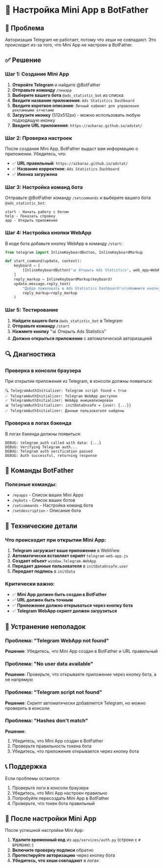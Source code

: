 # 🔧 Настройка Mini App в BotFather

## 🚨 Проблема
Авторизация Telegram не работает, потому что хеши не совпадают. Это происходит из-за того, что Mini App не настроен в BotFather.

## ✅ Решение

### Шаг 1: Создание Mini App

1. **Откройте Telegram** и найдите @BotFather
2. **Отправьте команду** `/newapp`
3. **Выберите вашего бота** `@ads_statistic_bot` из списка
4. **Введите название приложения**: `Ads Statistics Dashboard`
5. **Введите короткое описание**: `Личный кабинет для управления рекламными отчетами`
6. **Загрузите иконку** (512x512px) - можно использовать любую подходящую иконку
7. **Введите URL приложения**: `https://azkaraz.github.io/adstat/`

### Шаг 2: Проверка настроек

После создания Mini App, BotFather выдаст вам информацию о приложении. Убедитесь, что:

- ✅ **URL правильный**: `https://azkaraz.github.io/adstat/`
- ✅ **Название корректное**: `Ads Statistics Dashboard`
- ✅ **Иконка загружена**

### Шаг 3: Настройка команд бота

Отправьте @BotFather команду `/setcommands` и выберите вашего бота `@ads_statistic_bot`:

```
start - Начать работу с ботом
help - Показать справку
app - Открыть приложение
```

### Шаг 4: Настройка кнопки WebApp

В коде бота добавьте кнопку WebApp в команду `/start`:

```python
from telegram import InlineKeyboardButton, InlineKeyboardMarkup

def start_command(update, context):
    keyboard = [
        [InlineKeyboardButton("📊 Открыть Ads Statistics", web_app=WebAppInfo(url="https://azkaraz.github.io/adstat/"))]
    ]
    reply_markup = InlineKeyboardMarkup(keyboard)
    update.message.reply_text(
        "Добро пожаловать в Ads Statistics Dashboard!\n\nНажмите кнопку ниже, чтобы открыть приложение:",
        reply_markup=reply_markup
    )
```

### Шаг 5: Тестирование

1. **Найдите вашего бота** `@ads_statistic_bot` в Telegram
2. **Отправьте команду** `/start`
3. **Нажмите кнопку** "📊 Открыть Ads Statistics"
4. **Должно открыться приложение** с автоматической авторизацией

## 🔍 Диагностика

### Проверка в консоли браузера

При открытии приложения из Telegram, в консоли должны появиться:

```
🔍 TelegramAuthInitializer: Telegram script found = true
✅ TelegramAuthInitializer: Telegram WebApp доступен
✅ TelegramAuthInitializer: WebApp инициализирован
📊 TelegramAuthInitializer: initDataUnsafe = {user: {...}}
✅ TelegramAuthInitializer: Данные пользователя найдены
```

### Проверка в логах бэкенда

В логах бэкенда должны появиться:

```
DEBUG: telegram_auth called with data: {...}
DEBUG: Verifying Telegram auth...
DEBUG: Telegram auth verification passed
DEBUG: Auth successful, returning response
```

## 🚀 Команды BotFather

### Полезные команды:

- `/myapps` - Список ваших Mini Apps
- `/mybots` - Список ваших ботов
- `/setcommands` - Настройка команд бота
- `/setdescription` - Описание бота

## 🔧 Технические детали

### Что происходит при открытии Mini App:

1. **Telegram загружает ваше приложение** в WebView
2. **Автоматически вставляет скрипт** `telegram-web-app.js`
3. **Создает объект** `window.Telegram.WebApp`
4. **Передает данные пользователя** в `initDataUnsafe.user`
5. **Передает подпись** в `initData`

### Критически важно:

- ✅ **Mini App должен быть создан в BotFather**
- ✅ **URL должен быть точным**
- ✅ **Приложение должно открываться через кнопку бота**
- ✅ **Telegram WebApp скрипт должен загрузиться**

## 🐛 Устранение неполадок

### Проблема: "Telegram WebApp not found"
**Решение**: Убедитесь, что Mini App создан в BotFather и URL правильный

### Проблема: "No user data available"
**Решение**: Проверьте, что открываете приложение через кнопку бота, а не напрямую

### Проблема: "Telegram script not found"
**Решение**: Скрипт автоматически добавляется Telegram, но можно проверить в консоли

### Проблема: "Hashes don't match"
**Решение**: 
1. Убедитесь, что Mini App создан в BotFather
2. Проверьте правильность токена бота
3. Убедитесь, что приложение открывается через кнопку бота

## 📞 Поддержка

Если проблемы остаются:
1. Проверьте логи в консоли браузера
2. Убедитесь, что Mini App настроен правильно
3. Попробуйте пересоздать Mini App в BotFather
4. Проверьте, что токен бота правильный

## 🔄 После настройки Mini App

После успешной настройки Mini App:

1. **Удалите временный код** из `app/services/auth.py` (строки с `# ВРЕМЕННО:`)
2. **Включите проверку подписи** обратно
3. **Протестируйте авторизацию** через кнопку бота
4. **Убедитесь, что хеши совпадают** в логах 